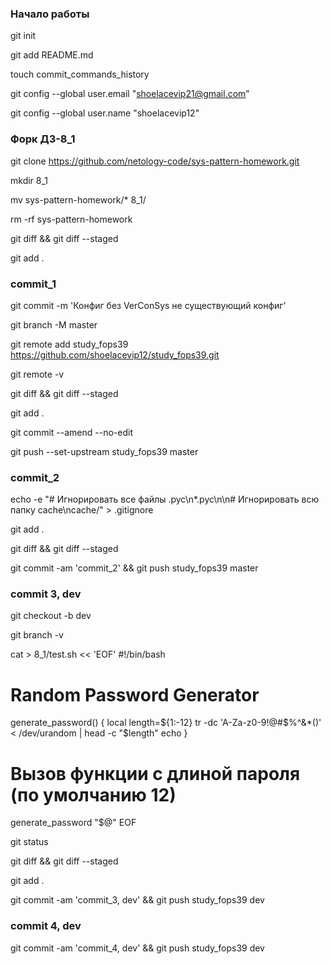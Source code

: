 ### Начало работы
git init

git add README.md

touch commit_commands_history

git config --global user.email "shoelacevip21@gmail.com"

git config --global user.name "shoelacevip12"

### Форк ДЗ-8_1
git clone https://github.com/netology-code/sys-pattern-homework.git

mkdir  8_1

mv sys-pattern-homework/* 8_1/

rm  -rf sys-pattern-homework

git diff && git diff --staged

git add .

### commit_1
git commit -m 'Конфиг без VerConSys не существующий конфиг'

git branch -M master

git remote add study_fops39 https://github.com/shoelacevip12/study_fops39.git

git remote -v

git diff && git diff --staged

git add .

git commit --amend --no-edit

git push --set-upstream study_fops39 master

### commit_2

echo -e "# Игнорировать все файлы .pyc\n*.pyc\n\n# Игнорировать всю папку cache\ncache/" > \.gitignore

git add .

git diff && git diff --staged

git commit -am 'commit_2' && git push study_fops39 master

### commit 3, dev

git checkout -b dev

git branch -v

cat > 8_1/test.sh << 'EOF'
#!/bin/bash

# Random Password Generator
generate_password() {
    local length=${1:-12}
    tr -dc 'A-Za-z0-9!@#$%^&*()' < /dev/urandom | head -c "$length"
    echo
}

# Вызов функции с длиной пароля (по умолчанию 12)
generate_password "$@"
EOF

git status

git diff && git diff --staged

git add .

git commit -am 'commit_3, dev' && git push study_fops39 dev

### commit 4, dev

git commit -am 'commit_4, dev' && git push study_fops39 dev